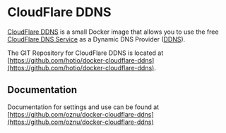 # CloudFlare DDNS

[CloudFlare DDNS](https://hub.docker.com/r/hotio/cloudflare-ddns/) is a small Docker image that allows you to use the free [CloudFlare DNS Service](https://www.cloudflare.com/dns/) as a Dynamic DNS Provider ([DDNS](https://en.wikipedia.org/wiki/Dynamic_DNS)).

The GIT Repository for CloudFlare DDNS is located at [https://github.com/hotio/docker-cloudflare-ddns](https://github.com/hotio/docker-cloudflare-ddns).

## Documentation

Documentation for settings and use can be found at [https://github.com/oznu/docker-cloudflare-ddns](https://github.com/oznu/docker-cloudflare-ddns)
